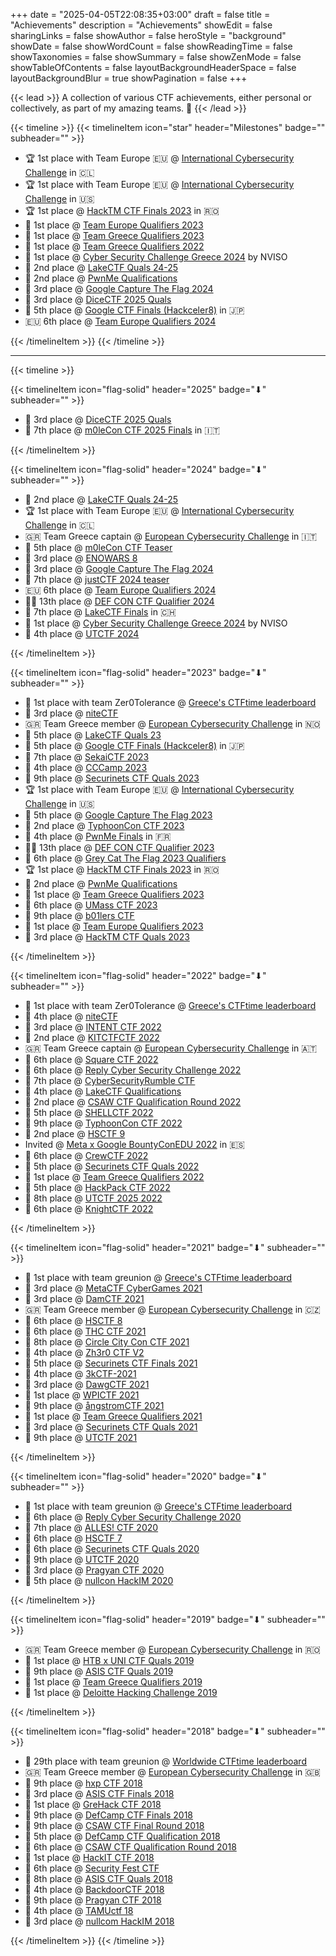 +++
date = "2025-04-05T22:08:35+03:00"
draft = false
title = "Achievements"
description = "Achievements"
showEdit = false
sharingLinks = false
showAuthor = false
heroStyle = "background"
showDate = false
showWordCount = false
showReadingTime = false
showTaxonomies = false
showSummary = false
showZenMode = false
showTableOfContents = false
layoutBackgroundHeaderSpace = false
layoutBackgroundBlur = true
showPagination = false
+++

{{< lead >}}
A collection of various CTF achievements, either personal or collectively, as part of my amazing teams. :black_flag:
{{< /lead >}}

{{< timeline >}}
{{< timelineItem icon="star" header="Milestones" badge="" subheader="" >}}
<ul>
  <li>🏆 1st place with Team Europe 🇪🇺 @ <a href="https://icc.ecsc.eu/" target="_blank" rel="noopener noreferrer">International Cybersecurity Challenge</a> in 🇨🇱</li>
  <li>🏆 1st place with Team Europe 🇪🇺 @ <a href="https://icc.ecsc.eu/past-editions/2023" target="_blank" rel="noopener noreferrer">International Cybersecurity Challenge</a> in 🇺🇸</li>
  <li>🏆 1st place @ <a href="https://icc.ecsc.eu/" target="_blank" rel="noopener noreferrer">HackTM CTF Finals 2023</a> in 🇷🇴</li>
  <li>🥇 1st place @ <a href="https://teameurope.site/" target="_blank" rel="noopener noreferrer">Team Europe Qualifiers 2023</a></li>
  <li>🥇 1st place @ <a href="https://ctf.hackthebox.com/event/details/htb-x-ecsc-2023-greek-qualifiers-seniors-947" target="_blank" rel="noopener noreferrer">Team Greece Qualifiers 2023</a></li>
  <li>🥇 1st place @ <a href="about:blank" target="_blank" rel="noopener noreferrer">Team Greece Qualifiers 2022</a></li>
  <li>🥇 1st place @ <a href="https://github.com/CyberSecurity-Challenge-Greece/write-ups/blob/48ac3a64be7378eed3d490bd6e5a8a0d31cc6cfb/README.md" target="_blank" rel="noopener noreferrer">Cyber Security Challenge Greece 2024</a> by NVISO</li>
  <li>🥈 2nd place @ <a href="https://ctftime.org/event/2502" target="_blank" rel="noopener noreferrer">LakeCTF Quals 24-25</a></li>
  <li>🥈 2nd place @ <a href="https://ctftime.org/event/1924" target="_blank" rel="noopener noreferrer">PwnMe Qualifications</a></li>
  <li>🥉 3rd place @ <a href="https://ctftime.org/event/2296" target="_blank" rel="noopener noreferrer">Google Capture The Flag 2024</a></li>
  <li>🥉 3rd place @ <a href="https://ctftime.org/event/2617" target="_blank" rel="noopener noreferrer">DiceCTF 2025 Quals</a></li>
  <li>🏁 5th place @ <a href="https://capturetheflag.withgoogle.com/hackceler8" target="_blank" rel="noopener noreferrer">Google CTF Finals (Hackceler8)</a> in 🇯🇵</li>
  <li>🇪🇺 6th place @ <a href="https://teameurope.site/" target="_blank" rel="noopener noreferrer">Team Europe Qualifiers 2024</a></li>
</ul>
{{< /timelineItem >}}
{{< /timeline >}}

<hr/>

{{< timeline >}}

{{< timelineItem icon="flag-solid" header="2025" badge="⬇" subheader="" >}}
<ul>
  <li>🥉 3rd place @ <a href="https://ctftime.org/event/2617" target="_blank" rel="noopener noreferrer">DiceCTF 2025 Quals</a></li>
  <li>🏴 7th place @ <a href="https://ctftime.org/event/2725" target="_blank" rel="noopener noreferrer">m0leCon CTF 2025 Finals</a> in 🇮🇹</li>
</ul>
{{< /timelineItem >}}

{{< timelineItem icon="flag-solid" header="2024" badge="⬇" subheader="" >}}
<ul>
  <li>🥈 2nd place @ <a href="https://ctftime.org/event/2502" target="_blank" rel="noopener noreferrer">LakeCTF Quals 24-25</a></li>
  <li>🏆 1st place with Team Europe 🇪🇺 @ <a href="https://icc.ecsc.eu/" target="_blank" rel="noopener noreferrer">International Cybersecurity Challenge</a> in 🇨🇱</li>
  <li>🇬🇷 Team Greece captain @ <a href="https://ecsc.eu/past-editions/2024" target="_blank" rel="noopener noreferrer">European Cybersecurity Challenge</a> in 🇮🇹</li>
  <li>🏴 5th place @ <a href="https://ctftime.org/event/2440" target="_blank" rel="noopener noreferrer">m0leCon CTF Teaser</a></li>
  <li>🥉 3rd place @ <a href="https://ctftime.org/event/2412" target="_blank" rel="noopener noreferrer">ENOWARS 8</a></li>
  <li>🥉 3rd place @ <a href="https://ctftime.org/event/2296" target="_blank" rel="noopener noreferrer">Google Capture The Flag 2024</a></li>
  <li>🏴 7th place @ <a href="https://ctftime.org/event/2342" target="_blank" rel="noopener noreferrer">justCTF 2024 teaser</a></li>
  <li>🇪🇺 6th place @ <a href="https://teameurope.site/" target="_blank" rel="noopener noreferrer">Team Europe Qualifiers 2024</a></li>
  <li>🏴‍☠️ 13th place @ <a href="https://ctftime.org/event/2229" target="_blank" rel="noopener noreferrer">DEF CON CTF Qualifier 2024</a></li>
  <li>🏴 7th place @ <a href="https://ctftime.org/event/2246" target="_blank" rel="noopener noreferrer">LakeCTF Finals</a> in 🇨🇭</li>
  <li>🥇 1st place @ <a href="https://github.com/CyberSecurity-Challenge-Greece/write-ups/blob/48ac3a64be7378eed3d490bd6e5a8a0d31cc6cfb/README.md" target="_blank" rel="noopener noreferrer">Cyber Security Challenge Greece 2024</a> by NVISO</li>
  <li>🏴 4th place @ <a href="https://ctftime.org/event/2302" target="_blank" rel="noopener noreferrer">UTCTF 2024</a></li>
</ul>
{{< /timelineItem >}}

{{< timelineItem icon="flag-solid" header="2023" badge="⬇" subheader="" >}}
<ul>
  <li>🚩 1st place with team Zer0Tolerance @ <a href="https://ctftime.org/stats/2023/GR" target="_blank" rel="noopener noreferrer">Greece's CTFtime leaderboard</a></li>
  <li>🥉 3rd place @ <a href="https://ctftime.org/event/2207" target="_blank" rel="noopener noreferrer">niteCTF</a></li>
  <li>🇬🇷 Team Greece member @ <a href="https://ecsc.eu/past-editions/2023" target="_blank" rel="noopener noreferrer">European Cybersecurity Challenge</a> in 🇳🇴</li>
  <li>🏴 5th place @ <a href="https://ctftime.org/event/2069" target="_blank" rel="noopener noreferrer">LakeCTF Quals 23</a></li>
  <li>🏁 5th place @ <a href="https://capturetheflag.withgoogle.com/hackceler8" target="_blank" rel="noopener noreferrer">Google CTF Finals (Hackceler8)</a> in 🇯🇵</li>
  <li>🏴 7th place @ <a href="https://ctftime.org/event/1923" target="_blank" rel="noopener noreferrer">SekaiCTF 2023</a></li>
  <li>🏴 4th place @ <a href="https://ctftime.org/event/2048" target="_blank" rel="noopener noreferrer">CCCamp 2023</a></li>
  <li>🏴 9th place @ <a href="https://ctftime.org/event/1874" target="_blank" rel="noopener noreferrer">Securinets CTF Quals 2023</a></li>
  <li>🏆 1st place with Team Europe 🇪🇺 @ <a href="https://icc.ecsc.eu/past-editions/2023" target="_blank" rel="noopener noreferrer">International Cybersecurity Challenge</a> in 🇺🇸</li>
  <li>🏁 5th place @ <a href="https://ctftime.org/event/1929" target="_blank" rel="noopener noreferrer">Google Capture The Flag 2023</a></li>
  <li>🥈 2nd place @ <a href="https://ctftime.org/event/1997" target="_blank" rel="noopener noreferrer">TyphoonCon CTF 2023</a></li>
  <li>🏴 4th place @ <a href="https://ctftime.org/event/1945" target="_blank" rel="noopener noreferrer">PwnMe Finals</a> in 🇫🇷</li>
  <li>🏴‍☠️ 13th place @ <a href="https://ctftime.org/event/1871" target="_blank" rel="noopener noreferrer">DEF CON CTF Qualifier 2023</a></li>
  <li>🏴 6th place @ <a href="https://ctftime.org/event/1938" target="_blank" rel="noopener noreferrer">Grey Cat The Flag 2023 Qualifiers</a></li>
  <li>🏆 1st place @ <a href="https://icc.ecsc.eu/" target="_blank" rel="noopener noreferrer">HackTM CTF Finals 2023</a> in 🇷🇴</li>
  <li>🥈 2nd place @ <a href="https://ctftime.org/event/1924" target="_blank" rel="noopener noreferrer">PwnMe Qualifications</a></li>
  <li>🥇 1st place @ <a href="https://ctf.hackthebox.com/event/details/htb-x-ecsc-2023-greek-qualifiers-seniors-947" target="_blank" rel="noopener noreferrer">Team Greece Qualifiers 2023</a></li>
  <li>🏴 6th place @ <a href="https://ctftime.org/event/1912" target="_blank" rel="noopener noreferrer">UMass CTF 2023</a></li>
  <li>🏴 9th place @ <a href="https://ctftime.org/event/1875" target="_blank" rel="noopener noreferrer">b01lers CTF</a></li>
  <li>🥇 1st place @ <a href="https://teameurope.site/" target="_blank" rel="noopener noreferrer">Team Europe Qualifiers 2023</a></li>
  <li>🥉 3rd place @ <a href="https://ctftime.org/event/1848" target="_blank" rel="noopener noreferrer">HackTM CTF Quals 2023</a></li>
</ul>
{{< /timelineItem >}}

{{< timelineItem icon="flag-solid" header="2022" badge="⬇" subheader="" >}}
<ul>
  <li>🚩 1st place with team Zer0Tolerance @ <a href="https://ctftime.org/stats/2022/GR" target="_blank" rel="noopener noreferrer">Greece's CTFtime leaderboard</a></li>
  <li>🏴 4th place @ <a href="https://ctftime.org/event/1758" target="_blank" rel="noopener noreferrer">niteCTF</a></li>
  <li>🥉 3rd place @ <a href="https://ctftime.org/event/1773" target="_blank" rel="noopener noreferrer">INTENT CTF 2022</a></li>
  <li>🥈 2nd place @ <a href="https://ctftime.org/event/1810" target="_blank" rel="noopener noreferrer">KITCTFCTF 2022</a></li>
  <li>🇬🇷 Team Greece captain @ <a href="https://ecsc.eu/past-editions/2022" target="_blank" rel="noopener noreferrer">European Cybersecurity Challenge</a> in 🇦🇹</li>
  <li>🏴 6th place @ <a href="https://ctftime.org/event/1756" target="_blank" rel="noopener noreferrer">Square CTF 2022</a></li>
  <li>🏴 6th place @ <a href="https://ctftime.org/event/1731" target="_blank" rel="noopener noreferrer">Reply Cyber Security Challenge 2022</a></li>
  <li>🏴 7th place @ <a href="https://ctftime.org/event/1665" target="_blank" rel="noopener noreferrer">CyberSecurityRumble CTF</a></li>
  <li>🏴 4th place @ <a href="https://ctftime.org/event/1728" target="_blank" rel="noopener noreferrer">LakeCTF Qualifications</a></li>
  <li>🥈 2nd place @ <a href="https://ctftime.org/event/1613" target="_blank" rel="noopener noreferrer">CSAW CTF Qualification Round 2022</a></li>
  <li>🏴 5th place @ <a href="https://ctftime.org/event/1604" target="_blank" rel="noopener noreferrer">SHELLCTF 2022</a></li>
  <li>🏴 9th place @ <a href="https://ctftime.org/event/1672" target="_blank" rel="noopener noreferrer">TyphoonCon CTF 2022</a></li>
  <li>🥈 2nd place @ <a href="https://ctftime.org/event/1627" target="_blank" rel="noopener noreferrer">HSCTF 9</a></li>
  <li>Invited @ <a href="https://x.com/fbsecurity/status/1468285730627547140" target="_blank" rel="noopener noreferrer">Meta x Google BountyConEDU 2022</a> in 🇪🇸</li>
  <li>🏴 6th place @ <a href="https://ctftime.org/event/1568" target="_blank" rel="noopener noreferrer">CrewCTF 2022</a></li>
  <li>🏴 5th place @ <a href="https://ctftime.org/event/1617" target="_blank" rel="noopener noreferrer">Securinets CTF Quals 2022 </a></li>
  <li>🥇 1st place @ <a href="about:blank" target="_blank" rel="noopener noreferrer">Team Greece Qualifiers 2022</a></li>
  <li>🏴 5th place @ <a href="https://ctftime.org/event/1620" target="_blank" rel="noopener noreferrer">HackPack CTF 2022</a></li>
  <li>🏴 8th place @ <a href="https://ctftime.org/event/1582" target="_blank" rel="noopener noreferrer">UTCTF 2025 2022</a></li>
  <li>🏴 6th place @ <a href="https://ctftime.org/event/1545" target="_blank" rel="noopener noreferrer">KnightCTF 2022</a></li>
</ul>
{{< /timelineItem >}}

{{< timelineItem icon="flag-solid" header="2021" badge="⬇" subheader="" >}}
<ul>
  <li>🚩 1st place with team greunion @ <a href="https://ctftime.org/stats/2021/GR" target="_blank" rel="noopener noreferrer">Greece's CTFtime leaderboard</a></li>
  <li>🥉 3rd place @ <a href="https://ctftime.org/event/1476" target="_blank" rel="noopener noreferrer">MetaCTF CyberGames 2021</a></li>
  <li>🥉 3rd place @ <a href="https://ctftime.org/event/1401" target="_blank" rel="noopener noreferrer">DamCTF 2021</a></li>
  <li>🇬🇷 Team Greece member @ <a href="https://ecsc.eu/past-editions/2021" target="_blank" rel="noopener noreferrer">European Cybersecurity Challenge</a> in 🇨🇿</li>
  <li>🏴 6th place @ <a href="https://ctftime.org/event/1264" target="_blank" rel="noopener noreferrer">HSCTF 8</a></li>
  <li>🏴 6th place @ <a href="https://ctftime.org/event/1381" target="_blank" rel="noopener noreferrer">THC CTF 2021</a></li>
  <li>🏴 8th place @ <a href="https://ctftime.org/event/1350" target="_blank" rel="noopener noreferrer">Circle City Con CTF 2021</a></li>
  <li>🏴 4th place @ <a href="https://ctftime.org/event/1285" target="_blank" rel="noopener noreferrer">Zh3r0 CTF V2</a></li>
  <li>🏴 5th place @ <a href="https://ctftime.org/event/1374" target="_blank" rel="noopener noreferrer">Securinets CTF Finals 2021</a></li>
  <li>🏴 4th place @ <a href="https://ctftime.org/event/1317" target="_blank" rel="noopener noreferrer">3kCTF-2021</a></li>
  <li>🥉 3rd place @ <a href="https://ctftime.org/event/1319" target="_blank" rel="noopener noreferrer">DawgCTF 2021</a></li>
  <li>🥇 1st place @ <a href="https://ctftime.org/event/1208" target="_blank" rel="noopener noreferrer">WPICTF 2021</a></li>
  <li>🏴 9th place @ <a href="https://ctftime.org/event/1265" target="_blank" rel="noopener noreferrer">ångstromCTF 2021</a></li>
  <li>🥇 1st place @ <a href="about:blank" target="_blank" rel="noopener noreferrer">Team Greece Qualifiers 2021</a></li>
  <li>🥉 3rd place @ <a href="https://ctftime.org/event/1308" target="_blank" rel="noopener noreferrer">Securinets CTF Quals 2021</a></li>
  <li>🏴 9th place @ <a href="https://ctftime.org/event/1177" target="_blank" rel="noopener noreferrer">UTCTF 2021</a></li>
</ul>
{{< /timelineItem >}}

{{< timelineItem icon="flag-solid" header="2020" badge="⬇" subheader="" >}}
<ul>
  <li>🚩 1st place with team greunion @ <a href="https://ctftime.org/stats/2020/GR" target="_blank" rel="noopener noreferrer">Greece's CTFtime leaderboard</a></li>
  <li>🏴 6th place @ <a href="https://ctftime.org/event/1131" target="_blank" rel="noopener noreferrer">Reply Cyber Security Challenge 2020</a></li>
  <li>🏴 7th place @ <a href="https://ctftime.org/event/1091" target="_blank" rel="noopener noreferrer">ALLES! CTF 2020</a></li>
  <li>🏴 6th place @ <a href="https://ctftime.org/event/939" target="_blank" rel="noopener noreferrer">HSCTF 7</a></li>
  <li>🏴 6th place @ <a href="https://ctftime.org/event/1016" target="_blank" rel="noopener noreferrer">Securinets CTF Quals 2020</a></li>
  <li>🏴 9th place @ <a href="https://ctftime.org/event/929" target="_blank" rel="noopener noreferrer">UTCTF 2020</a></li>
  <li>🥉 3rd place @ <a href="https://ctftime.org/event/991" target="_blank" rel="noopener noreferrer">Pragyan CTF 2020</a></li>
  <li>🏴 5th place @ <a href="https://ctftime.org/event/962" target="_blank" rel="noopener noreferrer">nullcon HackIM 2020</a></li>
</ul>
{{< /timelineItem >}}

{{< timelineItem icon="flag-solid" header="2019" badge="⬇" subheader="" >}}
<ul>
  <li>🇬🇷 Team Greece member @ <a href="https://ecsc.eu/past-editions/2019" target="_blank" rel="noopener noreferrer">European Cybersecurity Challenge</a> in 🇷🇴</li>
  <li>🥇 1st place @ <a href="about:blank" target="_blank" rel="noopener noreferrer">HTB x UNI CTF Quals 2019</a></li>
  <li>🏴 9th place @ <a href="https://ctftime.org/event/732" target="_blank" rel="noopener noreferrer">ASIS CTF Quals 2019</a></li>
  <li>🥇 1st place @ <a href="about:blank" target="_blank" rel="noopener noreferrer">Team Greece Qualifiers 2019</a></li>
  <li>🥇 1st place @ <a href="about:blank" target="_blank" rel="noopener noreferrer">Deloitte Hacking Challenge 2019</a></li>
</ul>
{{< /timelineItem >}}

{{< timelineItem icon="flag-solid" header="2018" badge="⬇" subheader="" >}}
<ul>
  <li>🚩 29th place with team greunion @ <a href="https://ctftime.org/stats/2018/GR" target="_blank" rel="noopener noreferrer">Worldwide CTFtime leaderboard</a></li>
  <li>🇬🇷 Team Greece member @ <a href="https://ecsc.eu/past-editions/2018" target="_blank" rel="noopener noreferrer">European Cybersecurity Challenge</a> in 🇬🇧</li>
  <li>🏴 9th place @ <a href="https://ctftime.org/event/647" target="_blank" rel="noopener noreferrer">hxp CTF 2018</a></li>
  <li>🥉 3rd place @ <a href="https://ctftime.org/event/620" target="_blank" rel="noopener noreferrer">ASIS CTF Finals 2018</a></li>
  <li>🥇 1st place @ <a href="https://ctftime.org/event/679" target="_blank" rel="noopener noreferrer">GreHack CTF 2018</a></li>
  <li>🏴 9th place @ <a href="https://ctftime.org/event/698" target="_blank" rel="noopener noreferrer">DefCamp CTF Finals 2018</a></li>
  <li>🏴 9th place @ <a href="https://ctftime.org/event/696" target="_blank" rel="noopener noreferrer">CSAW CTF Final Round 2018</a></li>
  <li>🏴 5th place @ <a href="https://ctftime.org/event/654" target="_blank" rel="noopener noreferrer">DefCamp CTF Qualification 2018</a></li>
  <li>🏴 6th place @ <a href="https://ctftime.org/event/633" target="_blank" rel="noopener noreferrer">CSAW CTF Qualification Round 2018</a></li>
  <li>🥇 1st place @ <a href="https://ctftime.org/event/672" target="_blank" rel="noopener noreferrer">HackIT CTF 2018</a></li>
  <li>🏴 6th place @ <a href="https://ctftime.org/event/622" target="_blank" rel="noopener noreferrer">Security Fest CTF</a></li>
  <li>🏴 8th place @ <a href="https://ctftime.org/event/568" target="_blank" rel="noopener noreferrer">ASIS CTF Quals 2018</a></li>
  <li>🏴 4th place @ <a href="https://ctftime.org/event/585" target="_blank" rel="noopener noreferrer">BackdoorCTF 2018</a></li>
  <li>🏴 9th place @ <a href="https://ctftime.org/event/581" target="_blank" rel="noopener noreferrer">Pragyan CTF 2018</a></li>
  <li>🏴 4th place @ <a href="https://ctftime.org/event/559" target="_blank" rel="noopener noreferrer">TAMUctf 18</a></li>
  <li>🥉 3rd place @ <a href="https://ctftime.org/event/566" target="_blank" rel="noopener noreferrer">nullcom HackIM 2018</a></li>
</ul>
{{< /timelineItem >}}
{{< /timeline >}}
